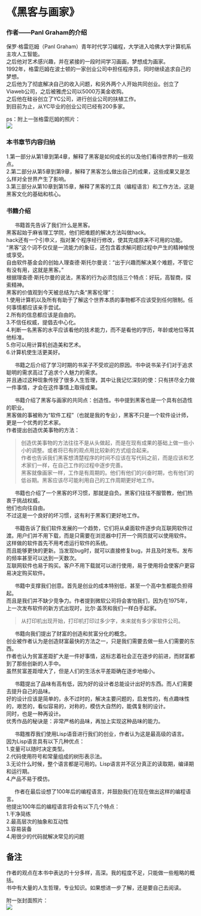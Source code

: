 # **《黑客与画家》**  

### 作者——Panl Graham的介绍  
保罗·格雷厄姆（Panl Graham）青年时代学习编程，大学进入哈佛大学计算机系主攻人工智能。  
之后他对艺术感兴趣，并在紧接的一段时间学习画画，梦想成为画家。  
1992年，格雷厄姆在波士顿的一家创业公司中担任程序员，同时继续追求自己的梦想。  
之后他为了彻底解决自己的收入问题，和另外两个人开始共同创业。创立了Viaweb公司，之后被雅虎公司以5000万美金收购。  
之后他在硅谷创立了YC公司，进行创业公司的扶植工作。  
到目前为止，从YC毕业的创业公司已经有200多家。  

ps：附上一张格雷厄姆的照片：  
![](https://ws1.sinaimg.cn/large/007kRF1Jgy1fvzru6ba3ej306j08xwen.jpg)  

###  本书章节内容归纳  
1.第一部分从第1章到第4章，解释了黑客是如何成长的以及他们看待世界的一些观点。  
2.第二部分从第5章到第9章，解释了黑客怎么做出自己的成果，这些成果又是怎么样对全世界产生了影响。  
3.第三部分从第10章到第15章，解释了黑客的工具（编程语言）和工作方法，这是黑客文化的基础和核心。  

### 书籍介绍  
` ` ` ` 书籍首先告诉了我们什么是黑客。  
黑客起始于麻省理工学院，他们把难题的解决方法叫做hack。  
hack还有一个引申义，指对某个程序经行修改，使其完成原来不可用的功能。  
“黑客”这个词不仅仅是一流能力的象征，还包含着求解问题过程中产生的精神愉悦或享受。  
自由软件基金会的创始人理查德·斯托尔曼说：“出于兴趣而解决某个难题，不管它有没有用，这就是黑客。”   
根据理查德·斯托尔曼的说法，黑客的行为必须包括三个特点：好玩，高智商，探索精神。   
黑客的价值观到今天被总结为六条“黑客伦理”：  
1.使用计算机以及所有有助于了解这个世界本质的事物都不应该受到任何限制。任何事情都应该亲手尝试。  
2.所有的信息都应该是自由的。  
3.不信任权威，提倡去中心化。  
4.判断一名黑客的水平应该看他的技术能力，而不是看他的学历，年龄或地位等其他标准。  
5.你可以用计算机创造美和艺术。  
6.计算机使生活更美好。  

` ` ` ` 书籍之后介绍了学习时期的书呆子不受欢迎的原因。书中说书呆子们对于追求聪明的需求高过了追求个人魅力的需求。  
并且通过这种现象传授了很多人生哲理，其中让我记忆深刻的使：只有拼尽全力做一件事情，才会在这件事情上取得成果。  

` ` ` ` 书籍介绍了黑客与画家的共同点：创造性。书中提到黑客也是一个具有创造性的职业。  
黑客做的事被称为“软件工程”（也就是我的专业），黑客不只是一个软件设计师，更是一个优秀的艺术家。  
作者提出创造优美事物的方法：  
> 创造优美事物的方法往往不是从头做起，而是在现有成果的基础上做一些小小的调整。或者将已有的观点用比较新的方式组合起来。  
作者也告诉我们黑客想清楚程序的时间不应该在写代码之前，而是应该和艺术家们一样，在自己工作的过程中逐步完善。  
黑客就像画家一样，工作是有周期的。他们有他们的兴奋时期，也有他们的低谷期。黑客应该尽可能利用自己的工作周期更好地工作。  

` ` ` ` 书籍也介绍了一个黑客的坏习惯，那就是自负。黑客们往往不服管教，他们热衷于挑战权威。  
他们也向往自由。  
不过这是一个良好的坏习惯，这有利于黑客们更好地工作。  

` ` ` ` 书籍告诉了我们软件发展的一个趋势，它们将从桌面软件逐步向互联网软件过渡。用户们并不用下载，而是只需要在浏览器中打开一个网页就可以使用软件。  
这样做的软件首先不用考虑运行软件的系统。  
而且能够更快的更新。当发现bug时，就可以直接修复bug，并且及时发布。发布的频率甚至可以达到一天数次。  
互联网软件也易于购买。客户不用下载就可以进行使用，易于使用将会使客户更容易决定购买软件。  

` ` ` ` 书籍中支撑我们创意。首先是创业的成本特别低，甚至一个高中生都能负担得起。  
而且是我们并不缺少竞争力。作者提到微软公司将会害怕我们，因为在1975年，上一次发布软件的新方式出现时，比尔·盖茨和我们一样白手起家。  
> 从打印机出现开始，打印机打印过多少字，未来就有多少家软件公司。

` ` ` ` 书籍向我们提出了财富的创造和贫富分化的概念。  
创业被作者认为是创造财富最快的方法之一，只是我们需要去做一些人们需要的东西。  
作者也认为贫富差距扩大是一件好事情，这标志着社会正在逐步的前进，而财富都到了那些创新的人手中。  
虽然贫富差距增大了，但是人们的生活水平差距确在逐步地缩小。 

` ` ` ` 书籍提出了品味有高有低，因为好的设计者总能设计出好的东西。而人们需要去提升自己的品味。  
好的设计应该是简单的，永不过时的，解决主要问题的，启发性的，有点趣味性的，艰苦的，看似容易的，对称的，模仿大自然的，能偶复制的设计。  
同时，也是一种再设计。  
优秀作品的秘诀是：非常严格的品味，再加上实现这种品味的能力。  

` ` ` ` 书籍推荐我们使用Lisp语音进行我们的创业，作者认为这是最高级的语言。  
因为Lisp语言具有以下几种优点：  
1.变量可以随时决定类型。  
2.代码使用符号和常量组成的树形表示法。  
3.无论什么时候，整个语言都是可用的。Lisp语言并不区分真正的读取期，编译期和运行期。  
4.产品不易于模仿。  

` ` ` ` 作者在最后设想了100年后的编程语言，并鼓励我们在现在做出这样的编程语言。  
他提出100年后的编程语言将会有以下几个特点：  
1.干净简练  
2.最高层次的抽象和互动性  
3.容易装备  
4.用很少的代码就解决常见的问题  

## 备注  
作者的观点在本书中表达的十分多样，高深。我的程度不足，只能做一些粗略的概括。  
书中有大量的人生哲理，专业知识。如果想进一步了解，还是要自己去阅读。  

附一张封面照片：  
![](https://ws1.sinaimg.cn/large/007kRF1Jgy1fvztltbaj1j307g09s77o.jpg)  

